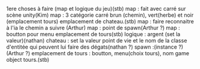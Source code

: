 1ere choses à faire (map et logique du jeu)(stb)
map : fait avec carré sur scène unity(Kim)
map : 3 catégorie carré brun (chemin), vert(herbe) et noir (emplacement tours) emplacement de chateau.(stb)
map : faire reconnaitre à l'ia le chemin a suivre (Arthur)
map : point de spawn(Arthur ?)
map : boutton pour menu emplacement de tours(stb)
logique : argent (set la valeur)(nathan)
chateau : set la valeur point de vie et le nom de la classe d'entitée qui peuvent lui faire des dégats(nathan ?)
spawn :(instance ?)(Arthur ?)
emplacement de tours : boutton, menu(choix tours), nom game object tours.(stb)
